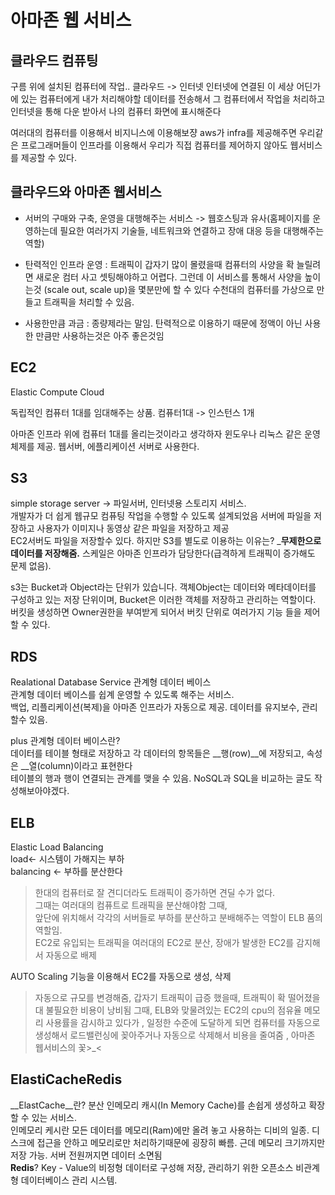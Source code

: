아마존 웹 서비스
=============

## 클라우드 컴퓨팅

구름 위에 설치된 컴퓨터에 작업.. 클라우드 -> 인터넷
인터넷에 연결된 이 세상 어딘가에 있는 컴퓨터에게 내가 처리해야할 데이터를 전송해서 그 컴퓨터에서 작업을 처리하고 인터넷을 통해 다운 받아서 나의 컴퓨터 화면에 표시해준다  

여러대의 컴퓨터를 이용해서 비지니스에 이용해보쟝
aws가 infra를 제공해주면 우리같은 프로그래머들이 인프라를 이용해서 우리가 직접 컴퓨터를 제어하지 않아도 웹서비스를 제공할 수 있다.  

## 클라우드와 아마존 웹서비스

- 서버의 구매와 구축, 운영을 대행해주는 서비스 -> 
웹호스팅과 유사(홈페이지를 운영하는데 필요한 여러가지 기술들, 네트워크와 연결하고 장애 대응 등을 대행해주는 역할)

- 탄력적인 인프라 운영 : 트래픽이 갑자기 많이 몰렸을때 컴퓨터의 사양을 확 늘릴려면 새로운 컴터 사고 셋팅해야하고 어렵다. 그런데 이 서비스를 통해서 사양을 높이는것 (scale out, scale up)을 몇분만에 할 수 있다 수천대의 컴퓨터를 가상으로 만들고 트래픽을 처리할 수 있음.  
- 사용한만큼 과금 : 종량제라는 말임. 탄력적으로 이용하기 때문에 정액이 아닌 사용한 만큼만 사용하는것은 아주 좋은것임


## EC2
Elastic Compute Cloud

독립적인 컴퓨터 1대를 임대해주는 상품. 컴퓨터1대 -> 인스턴스 1개 

아마존 인프라 위에 컴퓨터 1대를 올리는것이라고 생각하자
윈도우나 리눅스 같은 운영체제를 제공. 웹서버, 에플리케이션 서버로 사용한다.  

## S3
simple storage server -> 파일서버, 인터넷용 스토리지 서비스.  
개발자가 더 쉽게 웹규모 컴퓨팅 작업을 수행할 수 있도록 설계되었음
서버에 파일을 저장하고 사용자가 이미지나 동영상 같은 파일을 저장하고 제공  
EC2서버도 파일을 저장할수 있다. 하지만 S3를 별도로 이용하는 이유는?
___무제한으로 데이터를 저장해줌.__ 스케일은 아마존 인프라가 담당한다(급격하게 트래픽이 증가해도 문제 없음).

s3는 Bucket과 Object라는 단위가 있습니다. 객체Object는 데이터와 메타데이터를 구성하고 있는 저장 단위이며, Bucket은 이러한 객체를 저장하고 관리하는 역할이다.  
버킷을 생성하면 Owner권한을 부여받게 되어서 버킷 단위로 여러가지 기능 들을 제어할 수 있다. 

## RDS
Realational Database Service  관계형 데이터 베이스  
관계형 데이터 베이스를 쉽계 운영할 수 있도록 해주는 서비스.  
백업, 리플리케이션(복제)을 아마존 인프라가 자동으로 제공. 데이터를 유지보수, 관리 할수 있음.  

plus 관계형 데이터 베이스란?  
데이터를 테이블 형태로 저장하고 각 데이터의 항목들은 __행(row)__에 저장되고, 속성은 __열(column)이라고 표현한다  
테이블의 행과 행이 연결되는 관계를 맺을 수 있음.
NoSQL과 SQL을 비교하는 글도 작성해보아야겠다. 

## ELB
Elastic Load Balancing  
load<- 시스템이 가해지는 부하  
balancing <- 부하를 분산한다
>한대의 컴퓨터로 잘 견디더라도 트래픽이 증가하면 견딜 수가 없다.  
그때는 여러대의 컴퓨트로 트래픽을 분산해야함  그때,  
앞단에 위치해서 각각의 서버들로 부하를 분산하고 분배해주는 역할이 ELB 품의 역할임.   
EC2로 유입되는 트래픽을 여러대의 EC2로 분산, 장애가 발생한 EC2를 감지해서 자동으로 배제   
>
AUTO Scaling 기능을 이용해서 EC2를 자동으로 생성, 삭제 
> 자동으로 규모를 변경해줌, 갑자기 트래픽이 급증 했을때, 트래픽이 확 떨어졌을대 불필요한 비용이 낭비됨 그때, ELB와 맞물려있는 EC2의 cpu의 점유율 메모리 사용률을 감시하고 있다가 , 일정한 수준에 도달하게 되면 컴퓨터를 자동으로 생성해서 로드밸런싱에 꽂아주거나 자동으로 삭제해서 비용을 줄여줌
> , 아마존 웹서비스의 꽃>_<

## ElastiCacheRedis

__ElastCache__란? 분산 인메모리 캐시(In Memory Cache)를 손쉽게 생성하고 확장할 수 있는 서비스.  
인메모리 케시란 모든 데이터를 메모리(Ram)에만 올려 놓고 사용하는 디비의 일종. 디스크에 접근을 안하고 메모리로만 처리하기때문에 굉장히 빠름. 근데 메모리 크기까지만 저장 가능. 서버 전원꺼지면 데이터 소면됨  
__Redis__? Key - Value의 비정형 데이터로 구성해 저장, 관리하기 위한 오픈소스 비관계형 데이터베이스 관리 시스템.  
